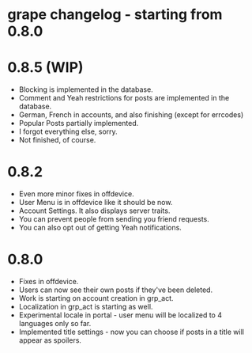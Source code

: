 # grape changelog - starting from 0.8.0 #

# 0.8.5 (WIP) #
* Blocking is implemented in the database.
* Comment and Yeah restrictions for posts are implemented in the database.
* German, French in accounts, and also finishing (except for errcodes)
* Popular Posts partially implemented.
* I forgot everything else, sorry.
* Not finished, of course.

# 0.8.2 #
* Even more minor fixes in offdevice.
* User Menu is in offdevice like it should be now.
* Account Settings. It also displays server traits.
* You can prevent people from sending you friend requests.
* You can also opt out of getting Yeah notifications.

# 0.8.0 #
* Fixes in offdevice.
* Users can now see their own posts if they've been deleted.
* Work is starting on account creation in grp_act.
* Localization in grp_act is starting as well.
* Experimental locale in portal - user menu will be localized to 4 languages only so far.
* Implemented title settings - now you can choose if posts in a title will appear as spoilers.